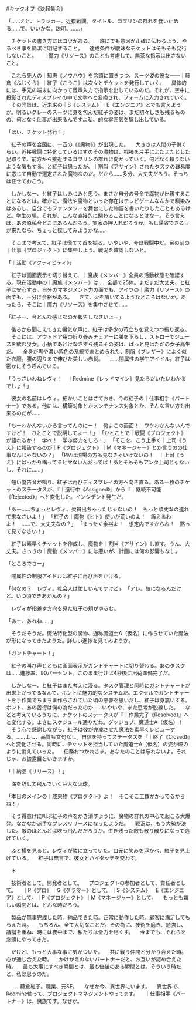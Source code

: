 #キックオフ《決起集会》

「……えと、トラッカー、近接戦闘。タイトル、ゴブリンの群れを食い止める……で、いいかな。説明、……」

　チケットの書き方にはコツがある。
　誰にでも意図が正確に伝わるよう、やるべき事を簡潔に明記すること。
　達成条件が曖昧なチケットはそもそも発行しないこと。
　｜魔力《リソース》のことも考慮して、無茶な指示は出さないこと。

　これら先人の｜知恵《ノウハウ》を念頭に置きつつ、スーツ姿の彼女――｜藤倉《ふじくら》｜紅子《こうこ》は次々とチケットを発行していく。
　具体的には、手元の端末に向かって音声入力で指示を出しているのだ。それが、空中に投影されたディスプレイの中で文字へと変換され、フォームに入力されていく。
　その光景は、近未来の｜S《システム》｜E《エンジニア》とでも言えようか。明るいグレーのスーツに身を包んだ紅子の姿は、まだ初々しさも残るものの、何となく仕事が出来るんですよ私、的な雰囲気を醸し出している。

「はい、チケット発行！」

　紅子の声を合図に、一匹の《《魔物》》が出現した。
　大きさは人間の子供くらい。近接戦闘に特化しているはずのその魔物は、棍棒を片手によたよたとした足取りで、前方から接近するゴブリンの群れに向かっていく。何となく頼りないような気もする、と紅子は思ったが、｜割当《アサイン》されたタスクの難易度に応じて自動で選定された魔物なのだ。だから……多分、大丈夫だろう。そっちは任せておこう。

　しかしなー、と紅子はしみじみと思う。まさか自分の号令で魔物が出現することになるとは。確かに、魔法や魔物といった存在はテレビゲームなんかで馴染みはあるし、自分でもファンタジーを舞台にした物語を書いたりしたこともあるけど。学生の頃。それが、こんな直接的に関わることになるとはなー。そう言えば、あの原稿今どこにあるんだろう。実家の押入れだろうか。もし帰省できる日が来たなら、ちょっと探してみようかな……

　そこまで考えて、紅子は慌てて首を振る。いやいや、今は戦闘中だ。目の前の｜仕事《プロジェクト》に集中しよう。戦況を確認しないと。

「｜活動《アクティビティ》」

　紅子は画面表示を切り替えて、｜魔族《メンバー》全員の活動状態を確認する。現在活動中の｜魔族《メンバー》は……全部で25体。まだまだ大丈夫、と紅子は安心する。自分のマネジメント力の面でも、アイツの｜魔力《リソース》の面でも、十分に余裕がある。
　さて、火を噴いてるようなところはないか。あったら、そこに｜魔力《リソース》を集中させて……

「紅子ー、今どんな感じなのか報告しなさいよー」

　後ろから聞こえてきた暢気な声に、紅子は多少の苛立ちを覚えつつ振り返る。
　そこには、アウトドア用の折り畳みチェアーに腰を下ろし、ストローでジュースを飲む少女。小柄であどけなさすら残るその姿は、ぱっと見はただの女子高生だ。
　全身が黒や濃い紫色の系統でまとめられた、制服《ブレザー》によく似た衣服。腰の辺りまで伸びた美しい赤髪。
　……闇属性の学生アイドル。紅子は密かにそう呼んでいる。

「うっさいわねレヴィ！　｜Redmine《レッドマイン》見たらだいたいわかるでしょ！」

　彼女の名前はレヴィ。細かいことはさておき、今の紅子の｜仕事相手《パートナー》である。他には、構築対象とかメンテナンス対象とか、そんな言い方も出来るのだが……

「もーわかんないから言ってんのにー！　何よこの画面！　ワケわかんないんですけど！　ひとことで説明してよー！」
「ひとことで｜戦闘《プロジェクト》が語れるか！　学べ！　学ぶ努力をしろ！」
「そこを、こう上手く｜上司《うえ》に報告するのが｜P《プロジェクト》｜M《マネージャー》とか言うのの仕事なんじゃないの？」
「PMは現場の方も見なきゃいけないの！　｜上司《うえ》にばっかり構ってるヒマないんだってば！あとそもそもアンタ上司じゃないし、それに……」

　短い警告音が鳴り、紅子は再びディスプレイの方へ向き直る。ある一枚のチケットのステータスが、『｜進行中《Assigned》』から『｜継続不可能《Rejected》』へと変化した。インシデント発生だ。

「あー……ちょっとレヴィ、欠員出ちゃったじゃないの！　もっと頑丈なの連れて来なさいよ！」
「紅子の｜魔物《ヒト》使いが荒いのよ！　訴えるわよ！　……で、大丈夫なの？」
「まったく余裕よ！　想定内ですからね！　黙って見てなさい！」

　紅子は素早くチケットを作成し、魔物を｜割当《アサイン》し直す。うん、大丈夫。さっきの｜魔物《メンバー》には悪いが、計画には何の影響もなし。

「ところでさー」

　闇属性の制服アイドルは紅子に再び声をかける。

「何なの？　レヴィ。社会人は忙しいんですけど」
「アレ。気になるんだけど。いつ頃できあがんの？」

　レヴィが指差す方向を見た紅子の頬がゆるむ。

「あー、あれね……」

　そうだそうだ。魔法特化型の魔物、通称魔道士A（仮名）に作らせていた魔法が形になってきたようだ。詳しい進捗を見てみようか。

「ガントチャート！」

　紅子の叫び声とともに画面表示がガントチャートに切り替わる。あのタスクは……進捗率、90パーセント。このまま行けば4秒後に出荷準備完了だ。

　しかしなー、と紅子はまた考えに浸る。タスク管理と同時にガントチャートが出来上がってるなんて、ホントに魅力的なシステムだ。エクセルでガントチャートを手作業でちまちま作らされていた頃の悪夢を思いだし、紅子は身震いする。ホント、あの苦行は何の為だったのか……いやいや、また思考が脱線した。
　などと考えているうちに、チケットのステータスが『｜作業完了《Resolved》』へと変化する。まさにスケジュール通りだね。グッジョブ、魔道士A（仮名）！
　そう心で感謝しながら、紅子は彼が完成させた魔法を素早くレビューする。……よし、品質も文句なし。自信を持ってステータスを『｜終了《Closed》』へと変化させる。同時に、チケットを担当していた魔道士A（仮名）の姿が煙のように消えていった。
　任務おつかれさま。あなたのことは忘れないよ。それじゃ、お披露目といきますか。

「｜納品《リリース》！」

　満を辞して飛んでいく巨大な火球。

「本日のメインの｜成果物《プロダクト》よ！　そこそこ工数かかってるからね！」

　そう得意げに叫ぶ紅子の声をかき消すように、魔物の群れの中心で起こる大爆発。なかなか派手なプレスリリースになったようだ。
　戦況は、もう大勢が決した。敵のほとんどは吹っ飛んだだろうか。生き残った敵も散り散りになって逃げていく。

　ふと横を見ると、レヴィが隣に立っていた。口元に笑みを浮かべ、紅子を見上げている。
　紅子は無言で、彼女とハイタッチを交わす。

　＊

　技術者として。開発者として。
　プロジェクトの参加者として、責任者として。
　｜P《プロ》｜G《グラマー》として。｜S《システム》｜E《エンジニア》として。｜P《プロジェクト》｜M《マネージャー》として。
　もっとも嬉しい瞬間とは、どんな時だろう。

　製品が無事完成した時。納品できた時。正常に動作した時。顧客に満足してもらえた時。
　もちろん、全て大切なことだ。その為に、技術を磨き、勉強し、議論を重ね、時には夜中まで、私たちは全力を尽くす。
　今までも、それらを念頭にやってきた。

　だけど、もっと大事な事に気がついた。
　共に戦う仲間と分かり合えた時。心が通じ合えた時。
　かけがえのないパートナーだと、お互いが認め合えた時。
　最も大事にすべき瞬間とは、最も価値のある瞬間とは。そういう時だと、私は思うのだ。


　……藤倉紅子。職業、元SE。
　なぜか今、異世界にいます。
　異世界で、Redmine使って、プロジェクトマネジメントやってます。
　｜仕事相手《パートナー》は、魔族です。なぜか。